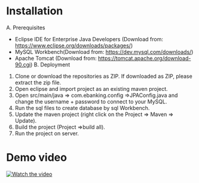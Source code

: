 

# Installation
A. Prerequisites
- Eclipse IDE for Enterprise Java Developers (Download from: https://www.eclipse.org/downloads/packages/)
-	MySQL Workbench(Download from: https://dev.mysql.com/downloads/)
-	Apache Tomcat (Download from: https://tomcat.apache.org/download-90.cgi)
B. Deployment
1.	Clone or download the repositories as ZIP. If downloaded as ZIP, please extract the zip file.
2.	Open eclipse and import project as an existing maven project.
3.	Open src/main/java => com.ebanking.config =>JPAConfig.java and change the username + password to connect to your MySQL.
4.	Run the sql files to create database by sql Workbench.
5.	Update the maven project (right click on the Project => Maven => Update).
6.	Build the project (Project =>build all).
7.	Run the project on server.

# Demo video
[![Watch the video](https://i.pinimg.com/originals/ef/1a/3a/ef1a3a262d4fa3d61154597ebbe84126.png)](https://www.youtube.com/watch?v=Id90tfhRcM0&t=1022s)

